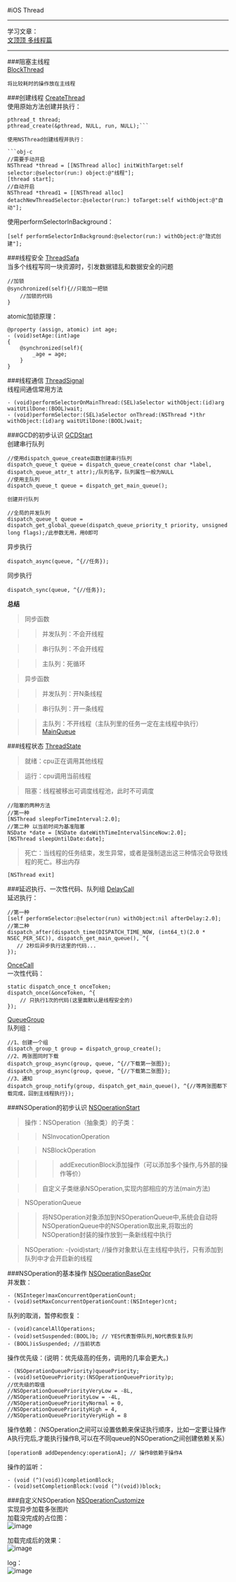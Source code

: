 #iOS Thread


---------

学习文章：  
[文顶顶 多线程篇](http://www.cnblogs.com/wendingding/tag/%E5%A4%9A%E7%BA%BF%E7%A8%8B%E7%AF%87/)

---------

###阻塞主线程  
[BlockThread](https://github.com/lyxia/iOS_Thread/tree/master/BlockThread)
	
```obj-c
将比较耗时的操作放在主线程
```
	
###创建线程
[CreateThread](https://github.com/lyxia/iOS_Thread/tree/master/CreateThread)  
使用原始方法创建并执行：
		
```obj-c
pthread_t thread;
pthread_create(&pthread, NULL, run, NULL);```
		
使用NSThread创建线程并执行：
		
```obj-c
//需要手动开启
NSThread *thread = [[NSThread alloc] initWithTarget:self selector:@selector(run:) object:@"线程"];
[thread start];
//自动开启
NSThread *thread1 = [[NSThread alloc] detachNewThreadSelector:@selector(run:) toTarget:self withObject:@"自动"];
```
	
使用performSelectorInBackground：
		
```obj-c
[self performSelectorInBackground:@selector(run:) withObject:@"隐式创建"];
```
		
###线程安全
[ThreadSafa](https://github.com/lyxia/iOS_Thread/tree/master/ThreadSafa)  
当多个线程写同一块资源时，引发数据错乱和数据安全的问题
		
```obj-c
//加锁
@synchronized(self){//只能加一把锁
	//加锁的代码
}
```
		
atomic加锁原理：
		
```obj-c
@property (assign, atomic) int age;
- (void)setAge:(int)age
{
	@synchronized(self){			
		_age = age;
	}
}
```
		
###线程通信
[ThreadSignal](https://github.com/lyxia/iOS_Thread/tree/master/ThreadSignal)  
线程间通信常用方法
		

```obj-c
- (void)performSelectorOnMainThread:(SEL)aSelector withObject:(id)arg waitUtilDone:(BOOL)wait;
- (void)performSelector:(SEL)aSelector onThread:(NSThread *)thr withObject:(id)arg waitUtilDone:(BOOL)wait;
```	

###GCD的初步认识
[GCDStart](https://github.com/lyxia/iOS_Thread/tree/master/GCDStart)  
创建串行队列
		
```obj-c
//使用dispatch_queue_create函数创建串行队列
dispatch_queue_t queue = dispatch_queue_create(const char *label, dispatch_queue_attr_t attr);/队列名字，队列属性一般为NULL
//使用主队列
dispatch_queue_t queue = dispatch_get_main_queue();
		
创建并行队列
		
//全局的并发队列
dispatch_queue_t queue = dispatch_get_global_queue(dispatch_queue_priority_t priority, unsigned long flags);/此参数无用，用0即可
```
		
异步执行
		
```obj-c
dispatch_async(queue, ^{//任务});
```
		
同步执行
		
```obj-c
dispatch_sync(queue, ^{//任务});
```
		
**总结**  
> 同步函数
	
>> 并发队列：不会开线程
	
>> 串行队列：不会开线程
	
>> 主队列：死循环
	
> 异步函数
	
>> 并发队列：开N条线程
	
>> 串行队列：开一条线程
	
>> 主队列：不开线程（主队列里的任务一定在主线程中执行）[MainQueue](https://github.com/lyxia/iOS_Thread/tree/master/MainQueue)
	
###线程状态
[ThreadState](https://github.com/lyxia/iOS_Thread/tree/master/ThreadState)  
> 就绪：cpu正在调用其他线程
	
> 运行：cpu调用当前线程
	
> 阻塞：线程被移出可调度线程池，此时不可调度
			
```obj-c
//阻塞的两种方法
//第一种
[NSThread sleepForTimeInterval:2.0];
//第二种 以当前时间为基准阻塞
NSDate *date = [NSDate dateWithTimeIntervalSinceNow:2.0];
[NSThread sleepUntilDate:date];
```	

> 死亡：当线程的任务结束，发生异常，或者是强制退出这三种情况会导致线程的死亡。移出内存
		
```obj-c	
[NSThread exit]
```
		
###延迟执行、一次性代码、队列组
[DelayCall](https://github.com/lyxia/iOS_Thread/tree/master/DelayCall)  
延迟执行：
		
```obj-c
//第一种
[self performSelector:@selector(run) withObject:nil afterDelay:2.0];
//第二种
dispatch_after(dispatch_time(DISPATCH_TIME_NOW, (int64_t)(2.0 * NSEC_PER_SEC)), dispatch_get_main_queue(), ^{
   // 2秒后异步执行这里的代码...
});
```
		
[OnceCall](https://github.com/lyxia/iOS_Thread/tree/master/OnceCall)  
一次性代码：
		
```obj-c
static dispatch_once_t onceToken;
dispatch_once(&onceToken, ^{
   	// 只执行1次的代码(这里面默认是线程安全的)
});
```
		
[QueueGroup](https://github.com/lyxia/iOS_Thread/tree/master/QueueGroup)  
队列组：
		
```obj-c
//1、创建一个组
dispatch_group_t group = dispatch_group_create();
//2、两张图同时下载
dispatch_group_async(group, queue, ^{//下载第一张图});
dispatch_group_async(group, queue, ^{//下载第二张图});
//3、通知
dispatch_group_notify(group, dispatch_get_main_queue(), ^{//等两张图都下载完成，回到主线程执行});
```		
###NSOperation的初步认识
[NSOperationStart](https://github.com/lyxia/iOS_Thread/tree/master/NSOperationStart)  
> 操作：NSOperation（抽象类）的子类：  

>> NSInvocationOperation

>> NSBlockOperation

>>> addExecutionBlock添加操作（可以添加多个操作,与外部的操作等价）

>> 自定义子类继承NSOperation,实现内部相应的⽅法(main方法)

> NSOperationQueue

>> 将NSOperation对象添加到NSOperationQueue中,系统会⾃动将NSOperationQueue中的NSOperation取出来,将取出的NSOperation封装的操作放到⼀条新线程中执⾏	

> NSOperation: -(void)start; //操作对象默认在主线程中执行，只有添加到队列中才会开启新的线程

###NSOperation的基本操作
[NSOperationBaseOpr](https://github.com/lyxia/iOS_Thread/tree/master/NSOperationBaseOpr)  
并发数：
	
```obj-c
- (NSInteger)maxConcurrentOperationCount;
- (void)setMaxConcurrentOperationCount:(NSInteger)cnt; 
```
	
队列的取消，暂停和恢复：
	
```obj-c
- (void)cancelAllOperations;
- (void)setSuspended:(BOOL)b; // YES代表暂停队列,NO代表恢复队列
- (BOOL)isSuspended; //当前状态
```

操作优先级：(说明：优先级高的任务，调用的几率会更大。)
	
```obj-c
- (NSOperationQueuePriority)queuePriority;
- (void)setQueuePriority:(NSOperationQueuePriority)p;
//优先级的取值
//NSOperationQueuePriorityVeryLow = -8L,
//NSOperationQueuePriorityLow = -4L,
//NSOperationQueuePriorityNormal = 0,
//NSOperationQueuePriorityHigh = 4,
//NSOperationQueuePriorityVeryHigh = 8 
```

操作依赖：（NSOperation之间可以设置依赖来保证执行顺序，⽐如一定要让操作A执行完后,才能执行操作B,可以在不同queue的NSOperation之间创建依赖关系）
	
```obj-c
[operationB addDependency:operationA]; // 操作B依赖于操作A
```	
操作的监听：
	
```obj-c
- (void (^)(void))completionBlock;
- (void)setCompletionBlock:(void (^)(void))block; 
```

###自定义NSOperation
[NSOperationCustomize](https://github.com/lyxia/iOS_Thread/tree/master/NSOperationCustomize)  
实现异步加载多张图片  
加载没完成的占位图：  
![image](https://github.com/lyxia/iOS_Thread/blob/master/NSOperationCustomize/ScreenShot/loadDefaultImage.png) 

加载完成后的效果：  
![image](https://github.com/lyxia/iOS_Thread/blob/master/NSOperationCustomize/ScreenShot/loadCompeleted.png)

log：  
![image](https://github.com/lyxia/iOS_Thread/blob/master/NSOperationCustomize/ScreenShot/Log.png)

